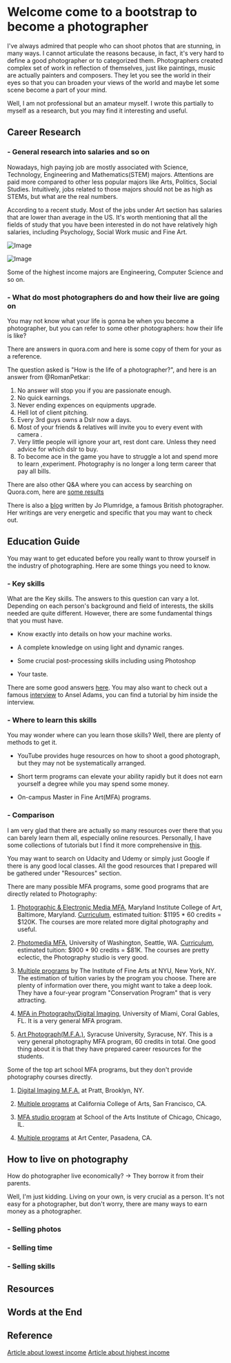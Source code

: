 
# Welcome come to a bootstrap to become a photographer

I've always admired that people who can shoot photos that are stunning, in many ways. I cannot articulate the reasons because, in fact, it's very hard to define a good photographer or to categorized them. Photographers created complex set of work in reflection of themselves, just like paintings, music are actually painters and composers. They let you see the world in their eyes so that you can broaden your views of the world and maybe let some scene become a part of your mind.

Well, I am not professional but an amateur myself. I wrote this partially to myself as a research, but you may find it interesting and useful.


## Career Research

### - General research into salaries and so on

Nowadays, high paying job are mostly associated with Science, Technology, Engineering and Mathematics(STEM) majors. Attentions are paid more compared to other less popular majors like Arts, Politics, Social Studies. Intuitively, jobs related to those majors should not be as high as STEMs, but what are the real numbers.

According to a recent study. Most of the jobs under Art section has salaries that are lower than average in the US. It's worth mentioning that all the fields of study that you have been interested in do not have relatively high salaries, including Psychology, Social Work music and Fine Art. 

![Image](../BootstrapOfPhotographer/assets/images/stats.jpeg)

![Image](../BootstrapOfPhotographer/assets/images/collegeMajorsEarnings.jpeg)

Some of the highest income majors are Engineering, Computer Science and so on.


### - What do most photographers do and how their live are going on

You may not know what your life is gonna be when you become a photographer, but you can refer to some other photographers: how their life is like?

There are answers in quora.com and here is some copy of them for your as a reference.

The question asked is "How is the life of a photographer?", and here is an answer from @RomanPetkar:

1. No answer will stop you if you are passionate enough.
2. No quick earnings.
3. Never ending expences on equipments upgrade.
4. Hell lot of client pitching.
5. Every 3rd guys owns a Dslr now a days.
6. Most of your friends & relatives will invite you to every event with camera .
7. Very little people will ignore your art, rest dont care. Unless they need advice for which dslr to buy.
8. To become ace in the game you have to struggle a lot and spend more to learn ,experiment. Photography is no longer a long term career that pay all bills.

There are also other Q&A where you can access by searching on Quora.com, here are [some results](https://www.quora.com/search?q=how+is+photographers+life)

There is also a [blog](https://contrastly.com/day-in-the-life-professional-photographer/) written by Jo Plumridge, a famous British photographer. Her writings are very energetic and specific that you may want to check out.

## Education Guide

You may want to get educated before you really want to throw yourself in the industry of photographing. Here are some things you need to know.

### - Key skills

What are the Key skills. The answers to this question can vary a lot. Depending on each person's background and field of interests, the skills needed are quite different. However, there are some fundamental things that you must have.

- Know exactly into details on how your machine works.

- A complete knowledge on using light and dynamic ranges.

- Some crucial post-processing skills including using Photoshop

- Your taste.

There are some good answers [here](https://www.quora.com/What-are-the-essential-skills-for-a-photographer). You may also want to check out a famous [interview](https://expertphotography.com/10-photography-lessons-from-ansel-adams/) to Ansel Adams, you can find a tutorial by him inside the interview.


### - Where to learn this skills

You may wonder where can you learn those skills? Well, there are plenty of methods to get it.

- YouTube provides huge resources on how to shoot a good photograph, but they may not be systematically arranged.

- Short term programs can elevate your ability rapidly but it does not earn yourself a degree while you may spend some money.

- On-campus Master in Fine Art(MFA) programs.

### - Comparison

I am very glad that there are actually so many resources over there that you can barely learn them all, especially online resources. Personally, I have some collections of tutorials but I find it more comprehensive in [this](https://www.quora.com/How-do-I-learn-photography-1).

You may want to search on Udacity and Udemy or simply just Google if there is any good local classes. All the good resources that I prepared will be gathered under "Resources" section.

There are many possible MFA programs, some good programs that are directly related to Photography:

1. [Photographic & Electronic Media MFA](https://www.mica.edu/Programs_of_Study/Graduate_Programs/Photographic_and_Electronic_Media_(MFA).html), Maryland Institute College of Art, Baltimore, Maryland. [Curriculum](https://www.mica.edu/Programs_of_Study/Graduate_Programs/Photographic_and_Electronic_Media_(MFA)/Curriculum.html), estimated tuition: $1195 * 60 credits = $120K. The courses are more related more digital photography and useful.

2. [Photomedia MFA](https://art.washington.edu/art/photomedia-mfa), University of Washington, Seattle, WA. [Curriculum](https://art.washington.edu/art/photomedia-mfa-degree-requirements), estimated tuition: $900 * 90 credits = $81K. The courses are pretty eclectic, the Photography studio is very good.

3. [Multiple programs](https://www.nyu.edu/gsas/dept/fineart/prospective/index.htm) by The Institute of Fine Arts at NYU, New York, NY. The estimation of tuition varies by the program you choose. There are plenty of information over there, you might want to take a deep look. They have a four-year program "Conservation Program" that is very attracting.

4. [MFA in Photography/Digital Imaging](http://www.as.miami.edu/art/areas-of-concentration/graduate-program/), University of Miami, Coral Gables, FL. It is a very general MFA program.

5. [Art Photograph(M.F.A.)](http://vpa.syr.edu/academics/transmedia/graduate/art-photography/), Syracuse University, Syracuse, NY. This is a very general photography MFA program, 60 credits in total. One good thing about it is that they have prepared career resources for the students.

Some of the top art school MFA programs, but they don't provide photography courses directly.

1. [Digital Imaging M.F.A.](https://www.pratt.edu/academics/school-of-art/graduate-school-of-art/digital-arts-grad/dda-grad-degrees/imaging/) at Pratt, Brooklyn, NY. 

2. [Multiple programs](https://www.cca.edu/admissions/grad) at California College of Arts, San Francisco, CA.

3. [MFA studio program](http://www.saic.edu/academics/departments/painting-and-drawing/master-fine-arts-studio) at School of the Arts Institute of Chicago, Chicago, IL.

4. [Multiple programs](http://www.artcenter.edu/academics/graduate-degrees/overview.html) at Art Center, Pasadena, CA.


## How to live on photography

How do photographer live economically? -> They borrow it from their parents.

Well, I'm just kidding. Living on your own, is very crucial as a person. It's not easy for a photographer, but don't worry, there are many ways to earn money as a photographer.

### - Selling photos

### - Selling time

### - Selling skills

## Resources

## Words at the End

## Reference
[Article about lowest income](https://www.forbes.com/sites/niallmccarthy/2017/05/02/the-lowest-paying-college-majors-in-the-u-s-infographic/#39eaef3f24e4)
[Article about highest income](https://www.statista.com/chart/1795/the-highest-earning-majors-in-the-united-states/)
